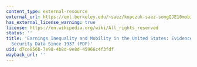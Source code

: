 ```yaml
---
content_type: external-resource
external_url: https://eml.berkeley.edu/~saez/kopczuk-saez-songQJE10mobility.pdf
has_external_license_warning: true
license: https://en.wikipedia.org/wiki/All_rights_reserved
status: ''
title: 'Earnings Inequality and Mobility in the United States: Evidence From Social
  Security Data Since 1937 (PDF)'
uid: d7ce856b-7e98-4b8d-9e8d-45966c4f3fdf
wayback_url: ''
---
```

